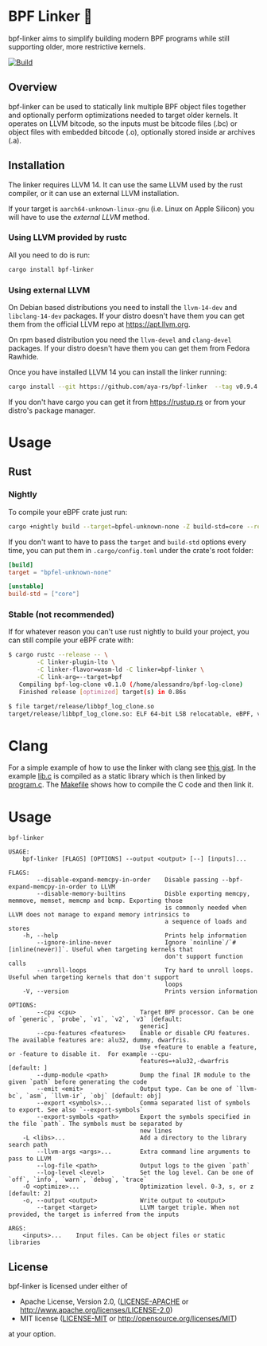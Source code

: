 # BPF Linker 🔗

bpf-linker aims to simplify building modern BPF programs while still supporting
older, more restrictive kernels.

[![Build](https://github.com/aya-rs/bpf-linker/workflows/Build/badge.svg)](https://github.com/aya-rs/bpf-linker/actions?query=workflow%3ABuild)

## Overview

bpf-linker can be used to statically link multiple BPF object files together
and optionally perform optimizations needed to target older kernels. It
operates on LLVM bitcode, so the inputs must be bitcode files (.bc) or object
files with embedded bitcode (.o), optionally stored inside ar archives (.a).

## Installation

The linker requires LLVM 14. It can use the same LLVM used by the rust compiler,
or it can use an external LLVM installation.

If your target is `aarch64-unknown-linux-gnu` (i.e. Linux on Apple Silicon) you 
will have to use the *external LLVM* method.

### Using LLVM provided by rustc

All you need to do is run:

```sh
cargo install bpf-linker
```

### Using external LLVM

On Debian based distributions you need to install the `llvm-14-dev` and
`libclang-14-dev` packages. If your distro doesn't have them you can get them
from the official LLVM repo at https://apt.llvm.org.

On rpm based distribution you need the `llvm-devel` and `clang-devel` packages.
If your distro doesn't have them you can get them from Fedora Rawhide.

Once you have installed LLVM 14 you can install the linker running:

```sh
cargo install --git https://github.com/aya-rs/bpf-linker  --tag v0.9.4 --no-default-features --features system-llvm -- bpf-linker
```

If you don't have cargo you can get it from https://rustup.rs or from your distro's package manager.

# Usage

## Rust

### Nightly

To compile your eBPF crate just run:

```sh
cargo +nightly build --target=bpfel-unknown-none -Z build-std=core --release
```

If you don't want to have to pass the `target` and `build-std` options every
time, you can put them in `.cargo/config.toml` under the crate's root folder:

```toml
[build]
target = "bpfel-unknown-none"

[unstable]
build-std = ["core"]
```

### Stable (not recommended)


If for whatever reason you can't use rust nightly to build your project, you can
still compile your eBPF crate with:

```sh
$ cargo rustc --release -- \
        -C linker-plugin-lto \
        -C linker-flavor=wasm-ld -C linker=bpf-linker \
        -C link-arg=--target=bpf
   Compiling bpf-log-clone v0.1.0 (/home/alessandro/bpf-log-clone)
   Finished release [optimized] target(s) in 0.86s

$ file target/release/libbpf_log_clone.so
target/release/libbpf_log_clone.so: ELF 64-bit LSB relocatable, eBPF, version 1 (SYSV), not stripped
```

# Clang

For a simple example of how to use the linker with clang see [this
gist](https://gist.github.com/alessandrod/ed6f11ba41bcd8a19d8655e57a00350b). In
the example
[lib.c](https://gist.github.com/alessandrod/ed6f11ba41bcd8a19d8655e57a00350b#file-lib-c)
is compiled as a static library which is then linked by
[program.c](https://gist.github.com/alessandrod/ed6f11ba41bcd8a19d8655e57a00350b#file-program-c).
The
[Makefile](https://gist.github.com/alessandrod/ed6f11ba41bcd8a19d8655e57a00350b#file-makefile)
shows how to compile the C code and then link it.

# Usage

```
bpf-linker

USAGE:
    bpf-linker [FLAGS] [OPTIONS] --output <output> [--] [inputs]...

FLAGS:
        --disable-expand-memcpy-in-order    Disable passing --bpf-expand-memcpy-in-order to LLVM
        --disable-memory-builtins           Disble exporting memcpy, memmove, memset, memcmp and bcmp. Exporting those
                                            is commonly needed when LLVM does not manage to expand memory intrinsics to
                                            a sequence of loads and stores
    -h, --help                              Prints help information
        --ignore-inline-never               Ignore `noinline`/`#[inline(never)]`. Useful when targeting kernels that
                                            don't support function calls
        --unroll-loops                      Try hard to unroll loops. Useful when targeting kernels that don't support
                                            loops
    -V, --version                           Prints version information

OPTIONS:
        --cpu <cpu>                  Target BPF processor. Can be one of `generic`, `probe`, `v1`, `v2`, `v3` [default:
                                     generic]
        --cpu-features <features>    Enable or disable CPU features. The available features are: alu32, dummy, dwarfris.
                                     Use +feature to enable a feature, or -feature to disable it.  For example --cpu-
                                     features=+alu32,-dwarfris [default: ]
        --dump-module <path>         Dump the final IR module to the given `path` before generating the code
        --emit <emit>                Output type. Can be one of `llvm-bc`, `asm`, `llvm-ir`, `obj` [default: obj]
        --export <symbols>...        Comma separated list of symbols to export. See also `--export-symbols`
        --export-symbols <path>      Export the symbols specified in the file `path`. The symbols must be separated by
                                     new lines
    -L <libs>...                     Add a directory to the library search path
        --llvm-args <args>...        Extra command line arguments to pass to LLVM
        --log-file <path>            Output logs to the given `path`
        --log-level <level>          Set the log level. Can be one of `off`, `info`, `warn`, `debug`, `trace`
    -O <optimize>...                 Optimization level. 0-3, s, or z [default: 2]
    -o, --output <output>            Write output to <output>
        --target <target>            LLVM target triple. When not provided, the target is inferred from the inputs

ARGS:
    <inputs>...    Input files. Can be object files or static libraries
```

## License

bpf-linker is licensed under either of

- Apache License, Version 2.0, ([LICENSE-APACHE](LICENSE-APACHE) or http://www.apache.org/licenses/LICENSE-2.0)
- MIT license ([LICENSE-MIT](LICENSE-MIT) or http://opensource.org/licenses/MIT)

at your option.
